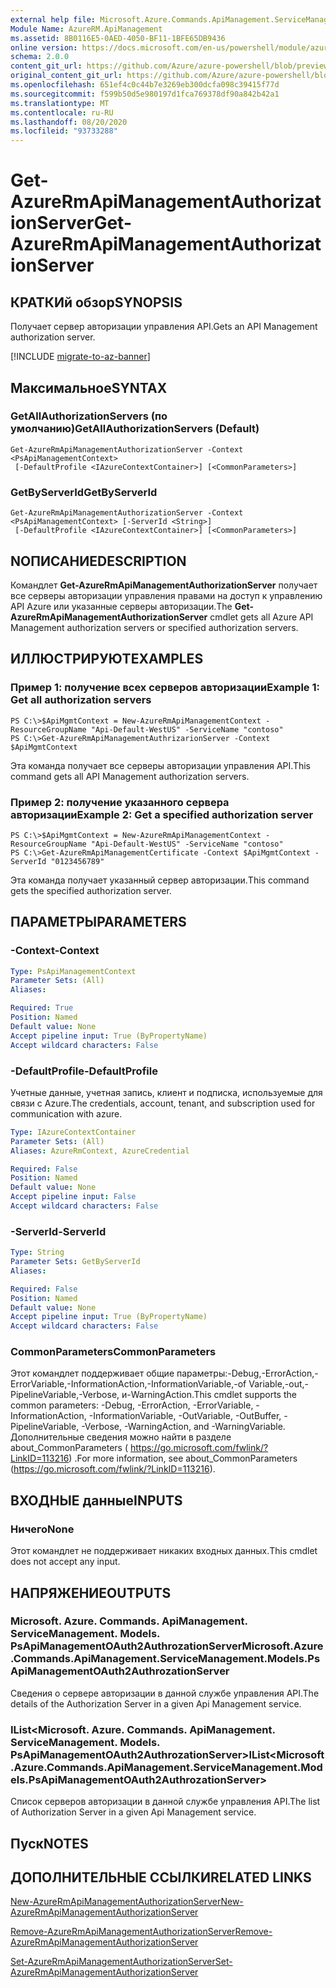```yaml
---
external help file: Microsoft.Azure.Commands.ApiManagement.ServiceManagement.dll-Help.xml
Module Name: AzureRM.ApiManagement
ms.assetid: 8B0116E5-0AED-4050-BF11-1BFE65DB9436
online version: https://docs.microsoft.com/en-us/powershell/module/azurerm.apimanagement/get-azurermapimanagementauthorizationserver
schema: 2.0.0
content_git_url: https://github.com/Azure/azure-powershell/blob/preview/src/ResourceManager/ApiManagement/Commands.ApiManagement/help/Get-AzureRmApiManagementAuthorizationServer.md
original_content_git_url: https://github.com/Azure/azure-powershell/blob/preview/src/ResourceManager/ApiManagement/Commands.ApiManagement/help/Get-AzureRmApiManagementAuthorizationServer.md
ms.openlocfilehash: 651ef4c0c44b7e3269eb300dcfa098c39415f77d
ms.sourcegitcommit: f599b50d5e980197d1fca769378df90a842b42a1
ms.translationtype: MT
ms.contentlocale: ru-RU
ms.lasthandoff: 08/20/2020
ms.locfileid: "93733288"
---
```

# <span data-ttu-id="c5107-101">Get-AzureRmApiManagementAuthorizationServer</span><span class="sxs-lookup"><span data-stu-id="c5107-101">Get-AzureRmApiManagementAuthorizationServer</span></span>

## <span data-ttu-id="c5107-102">КРАТКИй обзор</span><span class="sxs-lookup"><span data-stu-id="c5107-102">SYNOPSIS</span></span>
<span data-ttu-id="c5107-103">Получает сервер авторизации управления API.</span><span class="sxs-lookup"><span data-stu-id="c5107-103">Gets an API Management authorization server.</span></span>

[!INCLUDE [migrate-to-az-banner](../../includes/migrate-to-az-banner.md)]

## <span data-ttu-id="c5107-104">Максимальное</span><span class="sxs-lookup"><span data-stu-id="c5107-104">SYNTAX</span></span>

### <span data-ttu-id="c5107-105">GetAllAuthorizationServers (по умолчанию)</span><span class="sxs-lookup"><span data-stu-id="c5107-105">GetAllAuthorizationServers (Default)</span></span>
```
Get-AzureRmApiManagementAuthorizationServer -Context <PsApiManagementContext>
 [-DefaultProfile <IAzureContextContainer>] [<CommonParameters>]
```

### <span data-ttu-id="c5107-106">GetByServerId</span><span class="sxs-lookup"><span data-stu-id="c5107-106">GetByServerId</span></span>
```
Get-AzureRmApiManagementAuthorizationServer -Context <PsApiManagementContext> [-ServerId <String>]
 [-DefaultProfile <IAzureContextContainer>] [<CommonParameters>]
```

## <span data-ttu-id="c5107-107">NОПИСАНИЕ</span><span class="sxs-lookup"><span data-stu-id="c5107-107">DESCRIPTION</span></span>
<span data-ttu-id="c5107-108">Командлет **Get-AzureRmApiManagementAuthorizationServer** получает все серверы авторизации управления правами на доступ к управлению API Azure или указанные серверы авторизации.</span><span class="sxs-lookup"><span data-stu-id="c5107-108">The **Get-AzureRmApiManagementAuthorizationServer** cmdlet gets all Azure API Management authorization servers or specified authorization servers.</span></span>

## <span data-ttu-id="c5107-109">ИЛЛЮСТРИРУЮТ</span><span class="sxs-lookup"><span data-stu-id="c5107-109">EXAMPLES</span></span>

### <span data-ttu-id="c5107-110">Пример 1: получение всех серверов авторизации</span><span class="sxs-lookup"><span data-stu-id="c5107-110">Example 1: Get all authorization servers</span></span>
```
PS C:\>$ApiMgmtContext = New-AzureRmApiManagementContext -ResourceGroupName "Api-Default-WestUS" -ServiceName "contoso"
PS C:\>Get-AzureRmApiManagementAuthrizarionServer -Context $ApiMgmtContext
```

<span data-ttu-id="c5107-111">Эта команда получает все серверы авторизации управления API.</span><span class="sxs-lookup"><span data-stu-id="c5107-111">This command gets all API Management authorization servers.</span></span>

### <span data-ttu-id="c5107-112">Пример 2: получение указанного сервера авторизации</span><span class="sxs-lookup"><span data-stu-id="c5107-112">Example 2: Get a specified authorization server</span></span>
```
PS C:\>$ApiMgmtContext = New-AzureRmApiManagementContext -ResourceGroupName "Api-Default-WestUS" -ServiceName "contoso"
PS C:\>Get-AzureRmApiManagementCertificate -Context $ApiMgmtContext -ServerId "0123456789"
```

<span data-ttu-id="c5107-113">Эта команда получает указанный сервер авторизации.</span><span class="sxs-lookup"><span data-stu-id="c5107-113">This command gets the specified authorization server.</span></span>

## <span data-ttu-id="c5107-114">ПАРАМЕТРЫ</span><span class="sxs-lookup"><span data-stu-id="c5107-114">PARAMETERS</span></span>

### <span data-ttu-id="c5107-115">-Context</span><span class="sxs-lookup"><span data-stu-id="c5107-115">-Context</span></span>
```yaml
Type: PsApiManagementContext
Parameter Sets: (All)
Aliases: 

Required: True
Position: Named
Default value: None
Accept pipeline input: True (ByPropertyName)
Accept wildcard characters: False
```

### <span data-ttu-id="c5107-116">-DefaultProfile</span><span class="sxs-lookup"><span data-stu-id="c5107-116">-DefaultProfile</span></span>
<span data-ttu-id="c5107-117">Учетные данные, учетная запись, клиент и подписка, используемые для связи с Azure.</span><span class="sxs-lookup"><span data-stu-id="c5107-117">The credentials, account, tenant, and subscription used for communication with azure.</span></span>
 
```yaml
Type: IAzureContextContainer
Parameter Sets: (All)
Aliases: AzureRmContext, AzureCredential

Required: False
Position: Named
Default value: None
Accept pipeline input: False
Accept wildcard characters: False
```

### <span data-ttu-id="c5107-118">-ServerId</span><span class="sxs-lookup"><span data-stu-id="c5107-118">-ServerId</span></span>
```yaml
Type: String
Parameter Sets: GetByServerId
Aliases: 

Required: False
Position: Named
Default value: None
Accept pipeline input: True (ByPropertyName)
Accept wildcard characters: False
```

### <span data-ttu-id="c5107-119">CommonParameters</span><span class="sxs-lookup"><span data-stu-id="c5107-119">CommonParameters</span></span>
<span data-ttu-id="c5107-120">Этот командлет поддерживает общие параметры:-Debug,-ErrorAction,-ErrorVariable,-InformationAction,-InformationVariable,-of Variable,-out,-PipelineVariable,-Verbose, и-WarningAction.</span><span class="sxs-lookup"><span data-stu-id="c5107-120">This cmdlet supports the common parameters: -Debug, -ErrorAction, -ErrorVariable, -InformationAction, -InformationVariable, -OutVariable, -OutBuffer, -PipelineVariable, -Verbose, -WarningAction, and -WarningVariable.</span></span> <span data-ttu-id="c5107-121">Дополнительные сведения можно найти в разделе about_CommonParameters ( https://go.microsoft.com/fwlink/?LinkID=113216) .</span><span class="sxs-lookup"><span data-stu-id="c5107-121">For more information, see about_CommonParameters (https://go.microsoft.com/fwlink/?LinkID=113216).</span></span>

## <span data-ttu-id="c5107-122">ВХОДНЫЕ данные</span><span class="sxs-lookup"><span data-stu-id="c5107-122">INPUTS</span></span>

### <span data-ttu-id="c5107-123">Ничего</span><span class="sxs-lookup"><span data-stu-id="c5107-123">None</span></span>
<span data-ttu-id="c5107-124">Этот командлет не поддерживает никаких входных данных.</span><span class="sxs-lookup"><span data-stu-id="c5107-124">This cmdlet does not accept any input.</span></span>

## <span data-ttu-id="c5107-125">НАПРЯЖЕНИЕ</span><span class="sxs-lookup"><span data-stu-id="c5107-125">OUTPUTS</span></span>

### <span data-ttu-id="c5107-126">Microsoft. Azure. Commands. ApiManagement. ServiceManagement. Models. PsApiManagementOAuth2AuthrozationServer</span><span class="sxs-lookup"><span data-stu-id="c5107-126">Microsoft.Azure.Commands.ApiManagement.ServiceManagement.Models.PsApiManagementOAuth2AuthrozationServer</span></span>
<span data-ttu-id="c5107-127">Сведения о сервере авторизации в данной службе управления API.</span><span class="sxs-lookup"><span data-stu-id="c5107-127">The details of the Authorization Server in a given Api Management service.</span></span>

### <span data-ttu-id="c5107-128">IList<Microsoft. Azure. Commands. ApiManagement. ServiceManagement. Models. PsApiManagementOAuth2AuthrozationServer></span><span class="sxs-lookup"><span data-stu-id="c5107-128">IList<Microsoft.Azure.Commands.ApiManagement.ServiceManagement.Models.PsApiManagementOAuth2AuthrozationServer></span></span>
<span data-ttu-id="c5107-129">Список серверов авторизации в данной службе управления API.</span><span class="sxs-lookup"><span data-stu-id="c5107-129">The list of Authorization Server in a given Api Management service.</span></span>

## <span data-ttu-id="c5107-130">Пуск</span><span class="sxs-lookup"><span data-stu-id="c5107-130">NOTES</span></span>

## <span data-ttu-id="c5107-131">ДОПОЛНИТЕЛЬНЫЕ ССЫЛКИ</span><span class="sxs-lookup"><span data-stu-id="c5107-131">RELATED LINKS</span></span>

[<span data-ttu-id="c5107-132">New-AzureRmApiManagementAuthorizationServer</span><span class="sxs-lookup"><span data-stu-id="c5107-132">New-AzureRmApiManagementAuthorizationServer</span></span>](./New-AzureRmApiManagementAuthorizationServer.md)

[<span data-ttu-id="c5107-133">Remove-AzureRmApiManagementAuthorizationServer</span><span class="sxs-lookup"><span data-stu-id="c5107-133">Remove-AzureRmApiManagementAuthorizationServer</span></span>](./Remove-AzureRmApiManagementAuthorizationServer.md)

[<span data-ttu-id="c5107-134">Set-AzureRmApiManagementAuthorizationServer</span><span class="sxs-lookup"><span data-stu-id="c5107-134">Set-AzureRmApiManagementAuthorizationServer</span></span>](./Set-AzureRmApiManagementAuthorizationServer.md)


